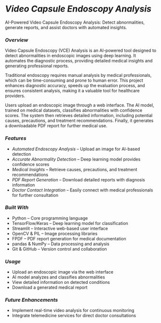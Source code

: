 # *Video Capsule Endoscopy Analysis* 
AI-Powered Video Capsule Endoscopy Analysis: Detect abnormalities, generate reports, and assist doctors with automated insights.

### *Overview*
Video Capsule Endoscopy (VCE) Analysis is an AI-powered tool designed to detect abnormalities in endoscopic images using deep learning. It automates the diagnostic process, providing detailed medical insights and generating professional reports.

Traditional endoscopy requires manual analysis by medical professionals, which can be time-consuming and prone to human error. This project enhances diagnostic accuracy, speeds up the evaluation process, and ensures consistent analysis, making it a valuable tool for healthcare providers.

Users upload an endoscopic image through a web interface. The AI model, trained on medical datasets, classifies abnormalities with confidence scores. The system then retrieves detailed information, including potential causes, precautions, and treatment recommendations. Finally, it generates a downloadable PDF report for further medical use.

### *Features*
  - *Automated Endoscopy Analysis* – Upload an image for AI-based detection
  - *Accurate Abnormality Detection* – Deep learning model provides confidence scores
  - *Medical Insights* – Retrieve causes, precautions, and treatment recommendations
  - *PDF Report Generation* – Download detailed reports with diagnosis information
  - *Doctor Contact Integration* – Easily connect with medical professionals for further consultation

### *Built With*
  - Python – Core programming language
  - TensorFlow/Keras – Deep learning model for classification
  - Streamlit – Interactive web-based user interface
  - OpenCV & PIL – Image processing libraries
  - FPDF – PDF report generation for medical documentation
  - pandas & NumPy – Data processing and analysis
  - Git & GitHub – Version control and collaboration

### *Usage*
  - Upload an endoscopic image via the web interface
  - AI model analyzes and classifies abnormalities
  - View detailed information on detected conditions
  - Download a generated medical report

### *Future Enhancements*
  - Implement real-time video analysis for continuous monitoring
  - Integrate telemedicine services for direct doctor consultations
